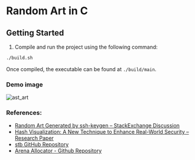 # Random Art in C

## Getting Started
1. Compile and run the project using the following command:
```bash
./build.sh
```

Once compiled, the executable can be found at `./build/main`.

### Demo image
![ast_art](https://github.com/user-attachments/assets/bd12d31c-3bae-4bb8-b2ff-48857472d762)


### References:
* [Random Art Generated by ssh-keygen – StackExchange Discussion](https://superuser.com/questions/22535/what-is-randomart-produced-by-ssh-keygen)
* [Hash Visualization: A New Technique to Enhance Real-World Security – Research Paper](http://users.ece.cmu.edu/~adrian/projects/validation/validation.pdf)
* [stb GitHub Repository](https://github.com/nothings/stb/tree/master)
* [Arena Allocator - Github Repository](https://github.com/tsoding/arena)
